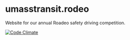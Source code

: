 # umasstransit.rodeo
Website for our annual Roadeo safety driving competition.

[![Code Climate](https://codeclimate.com/github/umts/umasstransit.rodeo/badges/gpa.svg)](https://codeclimate.com/github/umts/umasstransit.rodeo)
